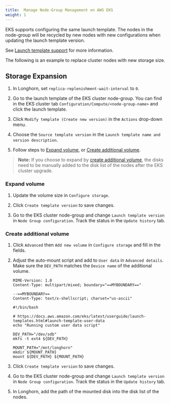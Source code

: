 ```yaml
---
title:  Manage Node-Group Management on AWS EKS
weight: 1
---
```


EKS supports configuring the same launch template. The nodes in the node-group will be recycled by new nodes with new configurations when updating the launch template version.

See [Launch template support](https://docs.aws.amazon.com/eks/latest/userguide/launch-templates.html) for more information.

The following is an example to replace cluster nodes with new storage size.


## Storage Expansion

1. In Longhorn, set `replica-replenishment-wait-interval` to `0`.

2. Go to the launch template of the EKS cluster node-group. You can find in the EKS cluster tab `Configuration/Compute/<node-group-name>` and click the launch template.

3. Click `Modify template (Create new version)` in the `Actions` drop-down menu.

4. Choose the `Source template version` in the `Launch template name and version description`.

5. Follow steps to [Expand volume](#expand-volume), or [Create additional volume](#create-additional-volume).
> **Note:** If you choose to expand by [create additional volume](#create-additional-volume), the disks need to be manually added to the disk list of the nodes after the EKS cluster upgrade.


### Expand volume
1. Update the volume size in `Configure storage`.

2. Click `Create template version` to save changes.

3. Go to the EKS cluster node-group and change `Launch template version` in `Node Group configuration`. Track the status in the `Update history` tab.


### Create additional volume
1. Click `Advanced` then `Add new volume` in `Configure storage` and fill in the fields.

2. Adjust the auto-mount script and add to `User data` in `Advanced details`. Make sure the `DEV_PATH` matches the `Device name` of the additional volume.
    ```
    MIME-Version: 1.0
    Content-Type: multipart/mixed; boundary="==MYBOUNDARY=="

    --==MYBOUNDARY==
    Content-Type: text/x-shellscript; charset="us-ascii"

    #!/bin/bash

    # https://docs.aws.amazon.com/eks/latest/userguide/launch-templates.html#launch-template-user-data
    echo "Running custom user data script"

    DEV_PATH="/dev/sdb"
    mkfs -t ext4 ${DEV_PATH}

    MOUNT_PATH="/mnt/longhorn"
    mkdir ${MOUNT_PATH}
    mount ${DEV_PATH} ${MOUNT_PATH}
    ```

3. Click `Create template version` to save changes.

4. Go to the EKS cluster node-group and change `Launch template version` in `Node Group configuration`. Track the status in the `Update history` tab.

5. In Longhorn, add the path of the mounted disk into the disk list of the nodes.
